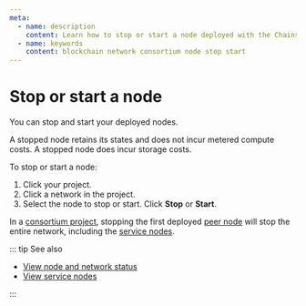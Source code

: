 ```yaml
---
meta:
  - name: description
    content: Learn how to stop or start a node deployed with the Chainstack managed blockchain services.
  - name: keywords
    content: blockchain network consortium node stop start
---
```


# Stop or start a node

You can stop and start your deployed nodes.

A stopped node retains its states and does not incur metered compute costs. A stopped node does incur storage costs.

To stop or start a node:

1. Click your project.
1. Click a network in the project.
1. Select the node to stop or start. Click **Stop** or **Start**.

In a [consortium project](/glossary/consortium-project), stopping the first deployed [peer node](/glossary/peer-node) will stop the entire network, including the [service nodes](/glossary/service-node).

::: tip See also

* [View node and network status](/platform/view-node-and-network-status)
* [View service nodes](/platform/view-service-nodes)

:::
